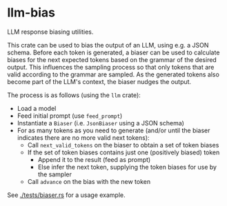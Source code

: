 # llm-bias

LLM response biasing utilities.

This crate can be used to bias the output of an LLM, using e.g. a JSON schema. Before each token is generated, a biaser
can be used to calculate biases for the next expected tokens based on the grammar of the desired output. This influences
the sampling process so that only tokens that are valid according to the grammar are sampled. As the generated tokens also
become part of the LLM's context, the biaser nudges the output.

The process is as follows (using the `llm` crate):

- Load a model
- Feed initial prompt (use `feed_prompt`)
- Instantiate a `Biaser` (i.e. `JsonBiaser` using a JSON schema)
- For as many tokens as you need to generate (and/or until the biaser indicates there are no more valid next tokens):
  - Call `next_valid_tokens` on the biaser to obtain a set of token biases
  - If the set of token biases contains just one (positively biased) token
    - Append it to the result (feed as prompt)
    - Else infer the next token, supplying the token biases for use by the sampler
  - Call `advance` on the bias with the new token

See [./tests/biaser.rs](./tests/biaser.rs) for a usage example.
